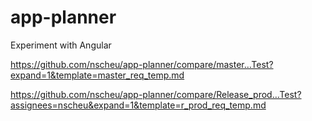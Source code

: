 # app-planner
Experiment with Angular


https://github.com/nscheu/app-planner/compare/master…Test?expand=1&template=master_req_temp.md



https://github.com/nscheu/app-planner/compare/Release_prod…Test?assignees=nscheu&expand=1&template=r_prod_req_temp.md
